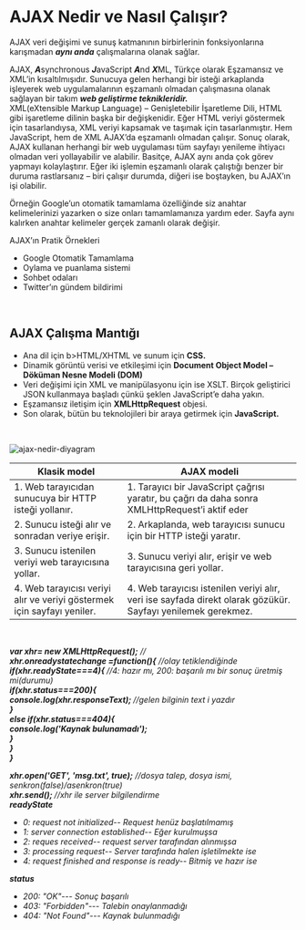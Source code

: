 <h1>AJAX Nedir ve Nasıl Çalışır?</h1>
AJAX veri değişimi ve sunuş katmanının birbirlerinin fonksiyonlarına karışmadan <b><i>aynı anda</i></b> çalışmalarına olanak sağlar.<br>

AJAX, <b><i>A</i></b>synchronous <b><i>J</i></b>avaScript <b><i>A</i></b>nd <b><i>X</i></b>ML, Türkçe olarak Eşzamansız ve XML’in kısaltılmışıdır. 
Sunucuya gelen herhangi bir isteği arkaplanda işleyerek web uygulamalarının eşzamanlı olmadan çalışmasına olanak sağlayan bir takım <b><i>web geliştirme teknikleridir.</i></b><br> 
XML(eXtensible Markup Language) – Genişletebilir İşaretleme Dili, HTML gibi işaretleme dilinin başka bir değişkenidir. 
Eğer HTML veriyi göstermek için tasarlandıysa, XML veriyi kapsamak ve taşımak için tasarlanmıştır.
Hem JavaScript, hem de XML AJAX’da eşzamanlı olmadan çalışır. 
Sonuç olarak, AJAX kullanan herhangi bir web uygulaması tüm sayfayı yenileme ihtiyacı olmadan veri yollayabilir ve alabilir.
Basitçe, AJAX aynı anda çok görev yapmayı kolaylaştırır. 
Eğer iki işlemin eşzamanlı olarak çalıştığı benzer bir duruma rastlarsanız – biri çalışır durumda, diğeri ise boştayken, bu AJAX’ın işi olabilir.

Örneğin Google’un otomatik tamamlama özelliğinde siz anahtar kelimelerinizi yazarken o size onları tamamlamanıza yardım eder. 
Sayfa aynı kalırken anahtar kelimeler gerçek zamanlı olarak değişir. <br>

AJAX’ın Pratik Örnekleri
<ul>
  <li>Google Otomatik Tamamlama</li>
  <li>Oylama ve puanlama sistemi </li>
  <li>Sohbet odaları </li>
  <li>Twitter’ın gündem bildirimi </li>
</ul><br>
<h2>AJAX Çalışma Mantığı</h2>
<ul>
  <li>Ana dil için b>HTML/XHTML</b> ve sunum için <b>CSS.</b></li>
  <li>Dinamik görüntü verisi ve etkileşimi için <b>Document Object Model – Döküman Nesne Modeli (DOM)</b></li>
  <li>Veri değişimi için XML ve manipülasyonu için ise XSLT. Birçok geliştirici JSON kullanmaya başladı çünkü şeklen JavaScript’e daha yakın.</li>
  <li>Eşzamansız iletişim için <b>XMLHttpRequest</b> objesi.</li>
  <li>Son olarak, bütün bu teknolojileri bir araya getirmek için <b>JavaScript.</b></li>
</ul><br>

![ajax-nedir-diyagram](https://user-images.githubusercontent.com/48285856/151548866-f609f498-e7ba-4b99-adf5-4fa52d8ff4f4.jpg)

<table>
  <thead>
    <tr>
      <th>Klasik model</th>
      <th>AJAX modeli</th>
    </tr>
  </thead>
  <tbody>
    <tr>
      <td>1. Web tarayıcıdan sunucuya bir HTTP isteği yollanır.</td>
      <td>1. Tarayıcı bir JavaScript çağrısı yaratır, bu çağrı da daha sonra XMLHttpRequest’i aktif eder </td>
    </tr>
    <tr>
      <td>2. Sunucu isteği alır ve sonradan veriye erişir.</td>
      <td>2. Arkaplanda, web tarayıcısı sunucu için bir HTTP isteği yaratır.</td>
    </tr>
    <tr>
      <td>3. Sunucu istenilen veriyi web tarayıcısına yollar.</td>
      <td>3. Sunucu veriyi alır, erişir ve web tarayıcısına geri yollar.</td>
    </tr>
    <tr>
      <td>4. Web tarayıcısı veriyi alır ve veriyi göstermek için sayfayı yeniler.</td>
      <td>4. Web tarayıcısı istenilen veriyi alır, veri ise sayfada direkt olarak gözükür. Sayfayı yenilemek gerekmez.</td>
    </tr>
  </tbody>
</table><br>

<b><i>var xhr= new XMLHttpRequest();</b> //<br>
<b>xhr.onreadystatechange =function(){</b> //olay tetiklendiğinde <br>
    <b>if(xhr.readyState===4){ </b>//4: hazır mı, 200: başarılı mı bir sonuç üretmiş mi(durumu) <br>
        <b>if(xhr.status===200){ </b> <br>
        <b>console.log(xhr.responseText); </b>//gelen bilginin text i yazdır <br>
        <b>} </b> <br>
       <b> else if(xhr.status===404){ </b> <br>
        <b>    console.log('Kaynak bulunamadı'); </b> <br>
        <b>}  <br>
    }<br>
}</b> <br>

  <b>xhr.open('GET', 'msg.txt', true);</b> //dosya talep, dosya ismi, senkron(false)/asenkron(true) <br>
  <b>xhr.send(); </b>//xhr ile server bilgilendirme <br>
  <b>readyState</b>
<ul>
  <li>0: request not initialized-- Request henüz başlatılmamış </li>
  <li>1: server connection established-- Eğer kurulmuşsa  </li>
  <li>2: reques received-- request server tarafından alınmışsa </li>
  <li>3: processing request-- Server tarafında halen işletilmekte ise </li>
  <li>4: request finished and response is ready-- Bitmiş ve hazır ise </li>
</ul>
    <b>status</b>
<ul>
  <li>200: "OK"--- Sonuç başarılı </li>
  <li>403: "Forbidden"--- Talebin onaylanmadığı </li>
  <li>404: "Not Found"--- Kaynak bulunmadığı </li>
</ul>

